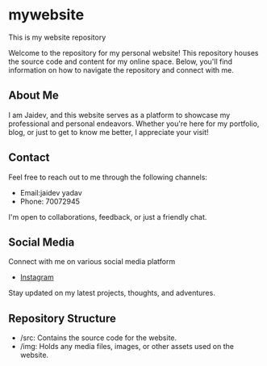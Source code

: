 # mywebsite
This is my website repository

Welcome to the repository for my personal website! This repository houses the source code and content for my online space. Below, you'll find information on how to navigate the repository and connect with me.

## About Me
I am Jaidev, and this website serves as a platform to showcase my professional and personal endeavors. Whether you're here for my portfolio, blog, or just to get to know me better, I appreciate your visit!

## Contact
Feel free to reach out to me through the following channels:

- Email:jaidev yadav
- Phone: 70072945

I'm open to collaborations, feedback, or just a friendly chat.

## Social Media
Connect with me on various social media platform
- [Instagram](https://www.instagram.com/jaidev.xr)

Stay updated on my latest projects, thoughts, and adventures.

## Repository Structure
- /src: Contains the source code for the website.
- /img: Holds any media files, images, or other assets used on the website.
